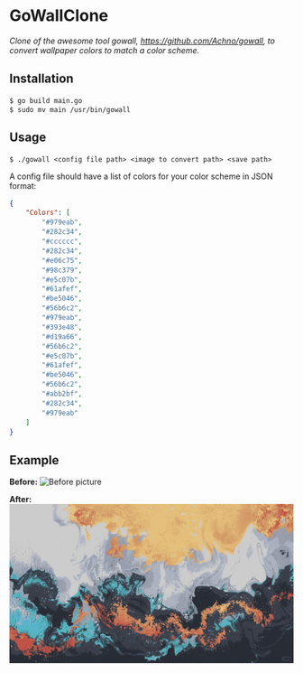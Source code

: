# GoWallClone

*Clone of the awesome tool gowall, https://github.com/Achno/gowall, to convert wallpaper colors to match a color scheme.*

## Installation

```
$ go build main.go
$ sudo mv main /usr/bin/gowall
```

## Usage

```
$ ./gowall <config file path> <image to convert path> <save path>
```

A config file should have a list of colors for your color scheme in JSON format:

```JSON
{
    "Colors": [
        "#979eab",
        "#282c34",
        "#cccccc",
        "#282c34",
        "#e06c75",
        "#98c379",
        "#e5c07b",
        "#61afef",
        "#be5046",
        "#56b6c2",
        "#979eab",
        "#393e48",
        "#d19a66",
        "#56b6c2",
        "#e5c07b",
        "#61afef",
        "#be5046",
        "#56b6c2",
        "#abb2bf",
        "#282c34",
        "#979eab"
    ]
}
```

## Example

**Before:**
![Before picture](assets/Before.jpg)

**After:**
![After picture](assets/After.jpg)
